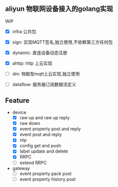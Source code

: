 ## aliyun 物联网设备接入的golang实现 
WIP

- [x] infra 公共包
- [x] sign: 实现MQTT签名,独立使用,不依赖第三方任何包
- [x] dynamic: 直连设备动态注册
- [x] ahttp: http 上云实现
- [ ] dm: 物联型mqtt上云实现,独立使用
- [ ] dataflow: 服务器订阅数据流定义


## Feature 

- device
    - [x] raw up and raw up reply
    - [x] raw down
    - [x] event property post and reply
    - [x] event post and reply
    - [x] ntp
    - [x] config get and push
    - [x] label update and delete
    - [x] RRPC
    - [ ] extend RRPC

- gateway
    - [ ] event property pack post
    - [ ] event property history post
